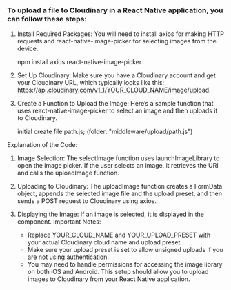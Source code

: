 ### To upload a file to Cloudinary in a React Native application, you can follow these steps:

1. Install Required Packages: You will need to install axios for making HTTP requests and react-native-image-picker for selecting images from the device.

    npm install axios react-native-image-picker

2. Set Up Cloudinary: Make sure you have a Cloudinary account and get your Cloudinary URL, which typically looks like this: https://api.cloudinary.com/v1_1/YOUR_CLOUD_NAME/image/upload.


3. Create a Function to Upload the Image: Here’s a sample function that uses react-native-image-picker to select an image and then uploads it to Cloudinary.

    initial create file path.js; (folder: "middleware/upload/path.js")


Explanation of the Code:
1. Image Selection: The selectImage function uses launchImageLibrary to open the image picker. If the user selects an image, it retrieves the URI and calls the uploadImage function.

2. Uploading to Cloudinary: The uploadImage function creates a FormData object, appends the selected image file and the upload preset, and then sends a POST request to Cloudinary using axios.

3. Displaying the Image: If an image is selected, it is displayed in the component.
Important Notes:
    - Replace YOUR_CLOUD_NAME and YOUR_UPLOAD_PRESET with your actual Cloudinary cloud name and upload preset.
    - Make sure your upload preset is set to allow unsigned uploads if you are not using authentication.
    - You may need to handle permissions for accessing the image library on both iOS and Android.
This setup should allow you to upload images to Cloudinary from your React Native application.